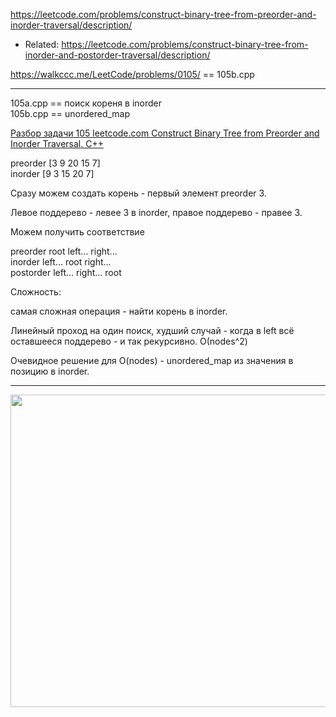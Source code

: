 https://leetcode.com/problems/construct-binary-tree-from-preorder-and-inorder-traversal/description/
- Related: https://leetcode.com/problems/construct-binary-tree-from-inorder-and-postorder-traversal/description/

https://walkccc.me/LeetCode/problems/0105/ == 105b.cpp

____
105a.cpp == поиск кореня в inorder   
105b.cpp == unordered_map

[Разбор задачи 105 leetcode.com Construct Binary Tree from Preorder and Inorder Traversal. C++](https://www.youtube.com/watch?v=JfWvrnP553k)

preorder [3 9 20 15 7]  
inorder [9 3 15 20 7]

Сразу можем создать корень - первый элемент preorder З.

Левое поддерево - левее 3 в inorder, правое поддерево - правее 3.

Можем получить соответствие

preorder root left... right...   
inorder left... root right...  
postorder left... right... root


Сложность:

самая сложная операция - найти корень в inorder.

Линейный проход на один поиск, худший случай - когда в left всё оставшееся поддерево - и так рекурсивно. 
О(nodes^2) 

Очевидное решение для O(nodes) - unordered_map из значения в позицию в inorder.

______

<img src="https://github.com/SkosMartren/useful-materials/blob/main/travel_tree_three.png" width="800" height="500"/>
